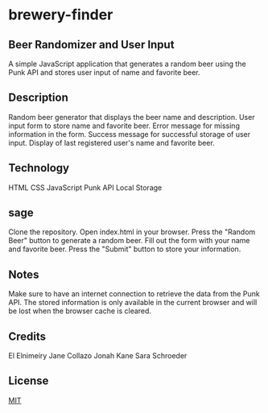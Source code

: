 # brewery-finder

## Beer Randomizer and User Input
A simple JavaScript application that generates a random beer using the Punk API and stores user input of name and favorite beer.

## Description
Random beer generator that displays the beer name and description.
User input form to store name and favorite beer.
Error message for missing information in the form.
Success message for successful storage of user input.
Display of last registered user's name and favorite beer.
## Technology
HTML
CSS
JavaScript
Punk API
Local Storage
## sage
Clone the repository.
Open index.html in your browser.
Press the "Random Beer" button to generate a random beer.
Fill out the form with your name and favorite beer.
Press the "Submit" button to store your information.
## Notes
Make sure to have an internet connection to retrieve the data from the Punk API.
The stored information is only available in the current browser and will be lost when the browser cache is cleared.

## Credits

El Elnimeiry
Jane Collazo
Jonah Kane
Sara Schroeder

## License

[MIT](https://choosealicense.com/licenses/mit/)


<!-- <script src = "https://maps.googleapis.com/maps/api/js?key=AIzaSyBRMdBEtvNSdYwH1s7dN5GRVKo7_UPIoEw&callback=initMap" defer></script> -->
